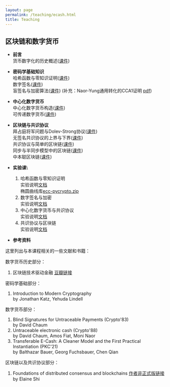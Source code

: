 ```yaml
---
layout: page
permalink: /teaching/ecash.html
title: Teaching
---
```


## 区块链和数字货币

- **前言** \
  货币数字化的历史概述([课件](/teachings/ecash-slides/ECash1-Intro.pdf))
- **密码学基础知识** \
  哈希函数与零知识证明([课件](/teachings/ecash-slides/ECash2-Crypto1.pdf))\
  数字签名([课件](/teachings/ecash-slides/ECash3-Crypto2.pdf))\
  盲签名与加密算法([课件](/teachings/ecash-slides/ECash4-Crypto3.pdf)) (补充：Naor-Yung通用转化的CCA1证明 [pdf](/teachings/notes/ECash_note1_Naor_Yung.pdf))
 - **中心化数字货币** \
  中心化数字货币构造([课件](/teachings/ecash-slides/ECash5-ECash.pdf))\
  可传递数字货币([课件](/teachings/ecash-slides/ECash6-TECash.pdf))
 - **区块链与共识协议** \
  拜占庭将军问题与Dolev-Strong协议([课件](/teachings/ecash-slides/ECash7-blockchain.pdf))\
  无签名共识协议的上界与下界([课件](/teachings/ecash-slides/ECash8-blockchain2.pdf))\
  共识协议与简单的区块链([课件](/teachings/ecash-slides/ECash9-blockchain3.pdf))\
  同步与半同步模型中的区块链([课件](/teachings/ecash-slides/ECash10-blockchain4.pdf))\
  中本聪区块链([课件](/teachings/ecash-slides/ECash11-blockchain5.pdf))


- **实验课**\
  1. 哈希函数与零知识证明\
  实验说明[文档](/teachings/lab-files/ECash_Lab1.pdf)\
  椭圆曲线库[ecc-pycrypto.zip](/teachings/lab-files/ecc-pycrypto-master.zip)
  2. 数字签名与加密\
  实验说明[文档](/teachings/lab-files/ECash_Lab2.pdf)
  3. 中心化数字货币与共识协议\
  实验说明[文档](/teachings/lab-files/ECash_Lab3.pdf)
  4. 共识协议与区块链\
  实验说明[文档](/teachings/lab-files/ECash_Lab4.pdf)

- **参考资料**

这里列出与本课程相关的一些文献和书籍：

数字货币历史部分：
1. 区块链技术驱动金融 [豆瓣链接](https://book.douban.com/subject/26860970/)

密码学基础部分：
1. Introduction to Modern Cryptography\
  by Jonathan Katz, Yehuda Lindell

数字货币部分：
1. Blind Signatures for Untraceable Payments (Crypto'83)\
  by David Chaum
2. Untraceable electronic cash (Crypto'88)\
  by David Chaum, Amos Fiat, Moni Naor
3. Transferable E-Cash: A Cleaner Model and the First Practical Instantiation (PKC'21)\
  by Balthazar Bauer, Georg Fuchsbauer, Chen Qian

区块链以及共识协议部分：
1. Foundations of distributed consensus and blockchains [作者非正式版链接](http://elaineshi.com/docs/blockchain-book.pdf)\
  by Elaine Shi

<br>